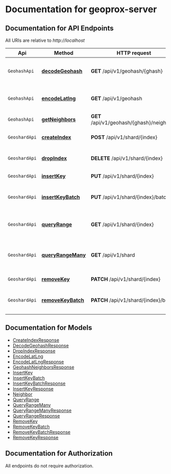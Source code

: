 # Documentation for geoprox-server

<a name="documentation-for-api-endpoints"></a>

## Documentation for API Endpoints

All URIs are relative to _http://localhost_

| Api           | Method                                                   | HTTP request                              | Description                                |
| ------------- | -------------------------------------------------------- | ----------------------------------------- | ------------------------------------------ |
| `GeohashApi`  | [**decodeGeohash**](Apis/GeohashApi.md#decodegeohash)    | **GET** /api/v1/geohash/{ghash}           | Decode geohash into coordinates.           |
| `GeohashApi`  | [**encodeLatlng**](Apis/GeohashApi.md#encodelatlng)      | **GET** /api/v1/geohash                   | Encode coordinates into geohash            |
| `GeohashApi`  | [**getNeighbors**](Apis/GeohashApi.md#getneighbors)      | **GET** /api/v1/geohash/{ghash}/neighbors | Neighboring regions                        |
| `GeoshardApi` | [**createIndex**](Apis/GeoshardApi.md#createindex)       | **POST** /api/v1/shard/{index}            | Create geospatial index                    |
| `GeoshardApi` | [**dropIndex**](Apis/GeoshardApi.md#dropindex)           | **DELETE** /api/v1/shard/{index}          | Deletes geospatial index                   |
| `GeoshardApi` | [**insertKey**](Apis/GeoshardApi.md#insertkey)           | **PUT** /api/v1/shard/{index}             | Insert key into index                      |
| `GeoshardApi` | [**insertKeyBatch**](Apis/GeoshardApi.md#insertkeybatch) | **PUT** /api/v1/shard/{index}/batch       | Insert multiple keys into index            |
| `GeoshardApi` | [**queryRange**](Apis/GeoshardApi.md#queryrange)         | **GET** /api/v1/shard/{index}             | Search index for objects nearby            |
| `GeoshardApi` | [**queryRangeMany**](Apis/GeoshardApi.md#queryrangemany) | **GET** /api/v1/shard                     | Search multiple indices for objects nearby |
| `GeoshardApi` | [**removeKey**](Apis/GeoshardApi.md#removekey)           | **PATCH** /api/v1/shard/{index}           | Remove key from index                      |
| `GeoshardApi` | [**removeKeyBatch**](Apis/GeoshardApi.md#removekeybatch) | **PATCH** /api/v1/shard/{index}/batch     | Remove multiple keys from index            |

<a name="documentation-for-models"></a>

## Documentation for Models

- [CreateIndexResponse](./Models/CreateIndexResponse.md)
- [DecodeGeohashResponse](./Models/DecodeGeohashResponse.md)
- [DropIndexResponse](./Models/DropIndexResponse.md)
- [EncodeLatLng](./Models/EncodeLatLng.md)
- [EncodeLatLngResponse](./Models/EncodeLatLngResponse.md)
- [GeohashNeighborsResponse](./Models/GeohashNeighborsResponse.md)
- [InsertKey](./Models/InsertKey.md)
- [InsertKeyBatch](./Models/InsertKeyBatch.md)
- [InsertKeyBatchResponse](./Models/InsertKeyBatchResponse.md)
- [InsertKeyResponse](./Models/InsertKeyResponse.md)
- [Neighbor](./Models/Neighbor.md)
- [QueryRange](./Models/QueryRange.md)
- [QueryRangeMany](./Models/QueryRangeMany.md)
- [QueryRangeManyResponse](./Models/QueryRangeManyResponse.md)
- [QueryRangeResponse](./Models/QueryRangeResponse.md)
- [RemoveKey](./Models/RemoveKey.md)
- [RemoveKeyBatch](./Models/RemoveKeyBatch.md)
- [RemoveKeyBatchResponse](./Models/RemoveKeyBatchResponse.md)
- [RemoveKeyResponse](./Models/RemoveKeyResponse.md)

<a name="documentation-for-authorization"></a>

## Documentation for Authorization

All endpoints do not require authorization.
